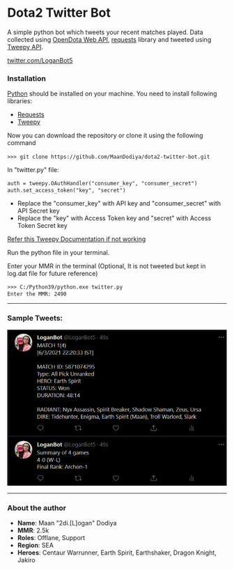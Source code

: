 # Dota2 Twitter Bot

A simple python bot which tweets your recent matches played. Data collected using [OpenDota Web API](https://docs.opendota.com/#), [requests](https://pypi.org/project/requests/) library and tweeted using [Tweepy API](http://docs.tweepy.org/en/latest/).

[twitter.com/LoganBot5](https://twitter.com/LoganBot5)

### Installation

[Python]() should be installed on your machine.
You need to install following libraries:

- [Requests](https://pypi.org/project/requests/)
- [Tweepy](http://docs.tweepy.org/en/latest/)

Now you can download the repository or clone it using the following command

`>>> git clone https://github.com/MaanDodiya/dota2-twitter-bot.git`

In "twitter.py" file:

```
auth = tweepy.OAuthHandler("consumer_key", "consumer_secret")
auth.set_access_token("key", "secret")
```

- Replace the "consumer_key" with API key and "consumer_secret" with API Secret key
- Replace the "key" with Access Token key and "secret" with Access Token Secret key

[Refer this Tweepy Documentation if not working](http://docs.tweepy.org/en/latest/auth_tutorial.html#oauth-1a-authentication)

Run the python file in your terminal.

Enter your MMR in the terminal (Optional, It is not tweeted but kept in log.dat file for future reference)

```
>>> C:/Python39/python.exe twitter.py
Enter the MMR: 2490
```

---

### Sample Tweets:

[<img src="images/Tweet v1.1.0.png"/>](images/Tweet.png)

---

### About the author

- **Name**: Maan "2di.[L]ogan" Dodiya
- **MMR**: 2.5k
- **Roles**: Offlane, Support
- **Region**: SEA
- **Heroes**: Centaur Warrunner, Earth Spirit, Earthshaker, Dragon Knight, Jakiro

